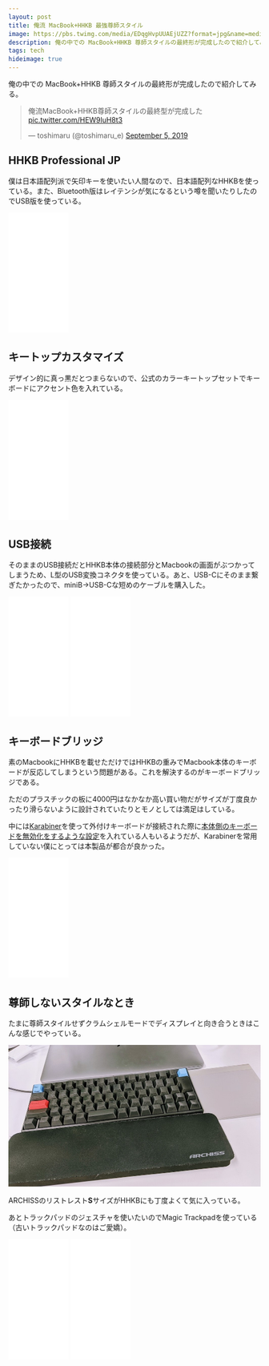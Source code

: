```yaml
---
layout: post
title: 俺流 MacBook+HHKB 最強尊師スタイル
image: https://pbs.twimg.com/media/EDqgHvpUUAEjUZZ?format=jpg&name=medium
description: 俺の中での MacBook+HHKB 尊師スタイルの最終形が完成したので紹介してみる。HHKB Professional JP 僕は日本語配列派で矢印キーを使いたい人間なので、日本語配列なHHKBを使っている。また、Bluetooth版はレイテンシが気になるという噂を聞いたりしたのでUSB版を使っている。キートップカスタマイズ デザイン的に真っ黒だとつまらないので、公式のカラーキートップセットでキーボードにアクセント色を入れている。
tags: tech
hideimage: true
---
```


俺の中での  MacBook+HHKB 尊師スタイルの最終形が完成したので紹介してみる。

<blockquote class="twitter-tweet"><p lang="ja" dir="ltr">俺流MacBook+HHKB尊師スタイルの最終型が完成した <a href="https://t.co/HEW9luH8t3">pic.twitter.com/HEW9luH8t3</a></p>&mdash; toshimaru (@toshimaru_e) <a href="https://twitter.com/toshimaru_e/status/1169423113982865410?ref_src=twsrc%5Etfw">September 5, 2019</a></blockquote>

## HHKB Professional JP

僕は日本語配列派で矢印キーを使いたい人間なので、日本語配列なHHKBを使っている。また、Bluetooth版はレイテンシが気になるという噂を聞いたりしたのでUSB版を使っている。

<iframe style="width:120px;height:240px;" marginwidth="0" marginheight="0" scrolling="no" frameborder="0" src="//rcm-fe.amazon-adsystem.com/e/cm?lt1=_blank&bc1=000000&IS2=1&bg1=FFFFFF&fc1=000000&lc1=0000FF&t=toshimaru-22&language=ja_JP&o=9&p=8&l=as4&m=amazon&f=ifr&ref=as_ss_li_til&asins=B001KWJTD6&linkId=b7e6e472633ae6784805f395f31f6eea"></iframe>

## キートップカスタマイズ

デザイン的に真っ黒だとつまらないので、公式のカラーキートップセットでキーボードにアクセント色を入れている。

<iframe style="width:120px;height:240px;" marginwidth="0" marginheight="0" scrolling="no" frameborder="0" src="//rcm-fe.amazon-adsystem.com/e/cm?lt1=_blank&bc1=000000&IS2=1&bg1=FFFFFF&fc1=000000&lc1=0000FF&t=toshimaru-22&language=ja_JP&o=9&p=8&l=as4&m=amazon&f=ifr&ref=as_ss_li_til&asins=B00HC2W0FC&linkId=f2649f32c781880d763e29ed9dc40b61"></iframe>

## USB接続

そのままのUSB接続だとHHKB本体の接続部分とMacbookの画面がぶつかってしまうため、L型のUSB変換コネクタを使っている。あと、USB-Cにそのまま繋ぎたかったので、miniB→USB-Cな短めのケーブルを購入した。

<iframe style="width:120px;height:240px;" marginwidth="0" marginheight="0" scrolling="no" frameborder="0" src="//rcm-fe.amazon-adsystem.com/e/cm?lt1=_blank&bc1=000000&IS2=1&bg1=FFFFFF&fc1=000000&lc1=0000FF&t=toshimaru-22&language=ja_JP&o=9&p=8&l=as4&m=amazon&f=ifr&ref=as_ss_li_til&asins=B06VW4GKX9&linkId=dc659d537db9a8f40e58270e306bb201"></iframe>
<iframe style="width:120px;height:240px;" marginwidth="0" marginheight="0" scrolling="no" frameborder="0" src="//rcm-fe.amazon-adsystem.com/e/cm?lt1=_blank&bc1=000000&IS2=1&bg1=FFFFFF&fc1=000000&lc1=0000FF&t=toshimaru-22&language=ja_JP&o=9&p=8&l=as4&m=amazon&f=ifr&ref=as_ss_li_til&asins=B0197AP76U&linkId=1b545d1b6282899c8ec9d78f6bbca88b"></iframe>

## キーボードブリッジ

素のMacbookにHHKBを載せただけではHHKBの重みでMacbook本体のキーボードが反応してしまうという問題がある。これを解決するのがキーボードブリッジである。

ただのプラスチックの板に4000円はなかなか高い買い物だがサイズが丁度良かったり滑らないように設計されていたりとモノとしては満足はしている。

中には[Karabiner](https://pqrs.org/osx/karabiner/)を使って外付けキーボードが接続された際に[本体側のキーボードを無効化をするような設定](https://qiita.com/Jung0/items/df811a68bc704117f577)を入れている人もいるようだが、Karabinerを常用していない僕にとっては本製品が都合が良かった。

<iframe style="width:120px;height:240px;" marginwidth="0" marginheight="0" scrolling="no" frameborder="0" src="//rcm-fe.amazon-adsystem.com/e/cm?lt1=_blank&bc1=000000&IS2=1&bg1=FFFFFF&fc1=000000&lc1=0000FF&t=toshimaru-22&language=ja_JP&o=9&p=8&l=as4&m=amazon&f=ifr&ref=as_ss_li_til&asins=B077ZSGQDH&linkId=6dee09e1347120c915dddce4a42185ac"></iframe>

## 尊師しないスタイルなとき

たまに尊師スタイルせずクラムシェルモードでディスプレイと向き合うときはこんな感じでやっている。

![hhkb clamshell](/images/posts/hhkb.jpg)

ARCHISSのリストレスト**S**サイズがHHKBにも丁度よくて気に入っている。

あとトラックパッドのジェスチャを使いたいのでMagic Trackpadを使っている（古いトラックパッドなのはご愛嬌）。

<iframe style="width:120px;height:240px;" marginwidth="0" marginheight="0" scrolling="no" frameborder="0" src="//rcm-fe.amazon-adsystem.com/e/cm?lt1=_blank&bc1=000000&IS2=1&bg1=FFFFFF&fc1=000000&lc1=0000FF&t=toshimaru-22&language=ja_JP&o=9&p=8&l=as4&m=amazon&f=ifr&ref=as_ss_li_til&asins=B01LYYULYJ&linkId=0f940b9d95cd1dc9ce3ba6952992f506"></iframe>
<iframe style="width:120px;height:240px;" marginwidth="0" marginheight="0" scrolling="no" frameborder="0" src="//rcm-fe.amazon-adsystem.com/e/cm?lt1=_blank&bc1=000000&IS2=1&bg1=FFFFFF&fc1=000000&lc1=0000FF&t=toshimaru-22&language=ja_JP&o=9&p=8&l=as4&m=amazon&f=ifr&ref=as_ss_li_til&asins=B016ZE7K8O&linkId=0d04ab048365f77de34f243b1e96a079"></iframe>
